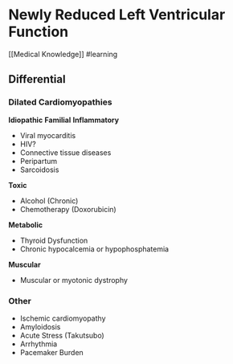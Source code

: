 # Newly Reduced Left Ventricular Function
[[Medical Knowledge]]
#learning

## Differential
### Dilated Cardiomyopathies
**Idiopathic**
**Familial**
**Inflammatory**
* Viral myocarditis
* HIV?
* Connective tissue diseases
* Peripartum
* Sarcoidosis

**Toxic**
* Alcohol (Chronic)
* Chemotherapy (Doxorubicin)

**Metabolic**
* Thyroid Dysfunction
* Chronic hypocalcemia or hypophosphatemia

**Muscular**
* Muscular or myotonic dystrophy

### Other
* Ischemic cardiomyopathy
* Amyloidosis
* Acute Stress (Takutsubo)
* Arrhythmia
* Pacemaker Burden
